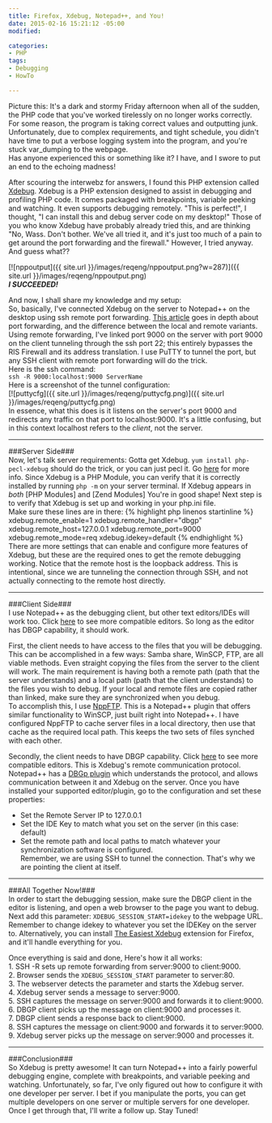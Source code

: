```yaml
---
title: Firefox, Xdebug, Notepad++, and You!
date: 2015-02-16 15:21:12 -05:00
modified:

categories:
- PHP
tags:
- Debugging
- HowTo

---
```

Picture this: It's a dark and stormy Friday afternoon when all of the sudden, the PHP code that you've worked tirelessly on no longer works correctly. For some reason, the program is taking correct values and outputting junk. Unfortunately, due to complex requirements, and tight schedule, you didn't have time to put a verbose logging system into the program, and you're stuck var_dumping to the webpage.  
 Has anyone experienced this or something like it? I have, and I swore to put an end to the echoing madness!

After scouring the interwebz for answers, I found this PHP extension called [Xdebug](http://xdebug.org/download.php). Xdebug is a PHP extension designed to assist in debugging and profiling PHP code. It comes packaged with breakpoints, variable peeking and watching. It even supports debugging remotely. "This is perfect!", I thought, "I can install this and debug server code on my desktop!" Those of you who know Xdebug have probably already tried this, and are thinking "No, Wass. Don't bother. We've all tried it, and it's just too much of a pain to get around the port forwarding and the firewall." However, I tried anyway. And guess what??

[![nppoutput]({{ site.url }}/images/reqeng/nppoutput.png?w=287)]({{ site.url }}/images/reqeng/nppoutput.png)  
**_I SUCCEEDED!_**

And now, I shall share my knowledge and my setup:  
 So, basically, I've connected Xdebug on the server to Notepad++ on the desktop using ssh remote port forwarding. [This article](http://csce.uark.edu/~kal/info/private/ssh/ch09_02.htm) goes in depth about port forwarding, and the difference between the local and remote variants. Using remote forwarding, I've linked port 9000 on the server with port 9000 on the client tunneling through the ssh port 22; this entirely bypasses the RIS Firewall and its address translation. I use PuTTY to tunnel the port, but any SSH client with remote port forwarding will do the trick.  
Here is the ssh command:  
`ssh -R 9000:localhost:9000 ServerName`  
Here is a screenshot of the tunnel configuration:  
[![puttycfg]({{ site.url }}/images/reqeng/puttycfg.png)]({{ site.url }}/images/reqeng/puttycfg.png)  
In essence, what this does is it listens on the server's port 9000 and redirects any traffic on that port to localhost:9000\. It's a little confusing, but in this context localhost refers to the _client_, not the server.

* * *

###Server Side###  
Now, let's talk server requirements: Gotta get Xdebug. `yum install php-pecl-xdebug` should do the trick, or you can just pecl it. Go [here](http://xdebug.org/docs/install) for more info. Since Xdebug is a PHP Module, you can verify that it is correctly installed by running `php -m` on your server terminal. If Xdebug appears in _both_ [PHP Modules] and [Zend Modules] You're in good shape! Next step is to verify that Xdebug is set up and working in your php.ini file.  
Make sure these lines are in there:
{% highlight php linenos startinline %}
xdebug.remote_enable=1
xdebug.remote_handler="dbgp"
xdebug.remote_host=127.0.0.1
xdebug.remote_port=9000
xdebug.remote_mode=req
xdebug.idekey=default
{% endhighlight %}
There are more settings that can enable and configure more features of Xdebug, but these are the required ones to get the remote debugging working. Notice that the remote host is the loopback address. This is intentional, since we are tunneling the connection through SSH, and not actually connecting to the remote host directly.

* * *

###Client Side###  
I use Notepad++ as the debugging client, but other text editors/IDEs will work too. Click [here](http://xdebug.org/docs/remote) to see more compatible editors. So long as the editor has DBGP capability, it should work.

First, the client needs to have access to the files that you will be debugging. This can be accomplished in a few ways: Samba share, WinSCP, FTP, are all viable methods. Even straight copying the files from the server to the client will work. The main requirement is having both a remote path (path that the server understands) and a local path (path that the client understands) to the files you wish to debug. If your local and remote files are copied rather than linked, make sure they are synchronized when you debug.  
To accomplish this, I use [NppFTP](http://ashkulz.github.io/NppFTP/). This is a Notepad++ plugin that offers similar functionality to WinSCP, just built right into Notepad++. I have configured NppFTP to cache server files in a local directory, then use that cache as the required local path. This keeps the two sets of files synched with each other.

Secondly, the client needs to have DBGP capability. Click [here](http://xdebug.org/docs/remote) to see more compatible editors. This is Xdebug's remote communication protocol. Notepad++ has a [DBGp plugin](http://sourceforge.net/projects/npp-plugins/files/DBGP%20Plugin/) which understands the protocol, and allows communication between it and Xdebug on the server. Once you have installed your supported editor/plugin, go to the configuration and set these properties:  
 * Set the Remote Server IP to 127.0.0.1  
 * Set the IDE Key to match what you set on the server (in this case: default)  
 * Set the remote path and local paths to match whatever your synchronization software is configured.  
 Remember, we are using SSH to tunnel the connection. That's why we are pointing the client at itself.

* * *

###All Together Now!###  
In order to start the debugging session, make sure the DBGP client in the editor is listening, and open a web browser to the page you want to debug. Next add this parameter: `XDEBUG_SESSION_START=idekey` to the webpage URL. Remember to change idekey to whatever you set the IDEKey on the server to. Alternatively, you can install [The Easiest Xdebug](https://addons.mozilla.org/en-US/firefox/addon/the-easiest-xdebug/) extension for Firefox, and it'll handle everything for you.

Once everything is said and done, Here's how it all works:  
 1\. SSH -R sets up remote forwarding from server:9000 to client:9000.  
 2\. Browser sends the `XDEBUG_SESSION_START` parameter to server:80.  
 3\. The webserver detects the parameter and starts the Xdebug server.  
 4\. Xdebug server sends a message to server:9000.  
 5\. SSH captures the message on server:9000 and forwards it to client:9000.  
 6\. DBGP client picks up the message on client:9000 and processes it.  
 7\. DBGP client sends a response back to client:9000.  
 8\. SSH captures the message on client:9000 and forwards it to server:9000.  
 9\. Xdebug server picks up the message on server:9000 and processes it.

* * *

###Conclusion###  
So Xdebug is pretty awesome! It can turn Notepad++ into a fairly powerful debugging engine, complete with breakpoints, and variable peeking and watching. Unfortunately, so far, I've only figured out how to configure it with one developer per server. I bet if you manipulate the ports, you can get multiple developers on one server or multiple servers for one developer. Once I get through that, I'll write a follow up. Stay Tuned!

